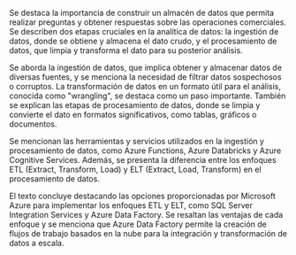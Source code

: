 Se destaca la importancia de construir un almacén de datos que permita realizar preguntas y obtener respuestas sobre las operaciones comerciales. Se describen dos etapas cruciales en la analítica de datos: la ingestión de datos, donde se obtiene y almacena el dato crudo, y el procesamiento de datos, que limpia y transforma el dato para su posterior análisis.

Se aborda la ingestión de datos, que implica obtener y almacenar datos de diversas fuentes, y se menciona la necesidad de filtrar datos sospechosos o corruptos. La transformación de datos en un formato útil para el análisis, conocida como "wrangling", se destaca como un paso importante. También se explican las etapas de procesamiento de datos, donde se limpia y convierte el dato en formatos significativos, como tablas, gráficos o documentos.

Se mencionan las herramientas y servicios utilizados en la ingestión y procesamiento de datos, como Azure Functions, Azure Databricks y Azure Cognitive Services. Además, se presenta la diferencia entre los enfoques ETL (Extract, Transform, Load) y ELT (Extract, Load, Transform) en el procesamiento de datos.

El texto concluye destacando las opciones proporcionadas por Microsoft Azure para implementar los enfoques ETL y ELT, como SQL Server Integration Services y Azure Data Factory. Se resaltan las ventajas de cada enfoque y se menciona que Azure Data Factory permite la creación de flujos de trabajo basados en la nube para la integración y transformación de datos a escala.